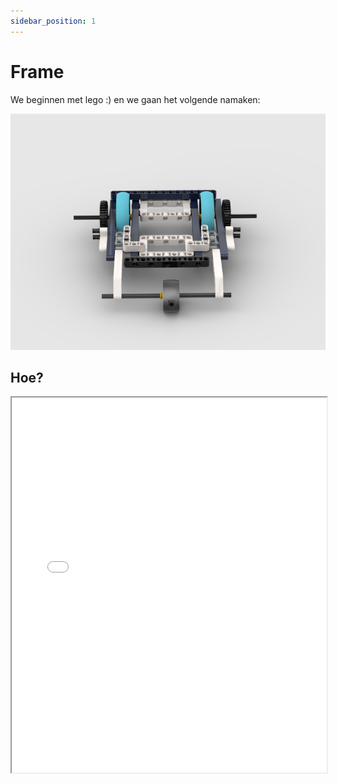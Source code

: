 ```yaml
---
sidebar_position: 1
---
```


# Frame

We beginnen met lego :) en we gaan het volgende namaken:

![frame](v3_2.png)


## Hoe?
<iframe src="../v3.pdf" width="100%" height="600px">
    Dit is een fallback. Als de iframe niet wordt weergegeven, kunt u de PDF hier downloaden: <a href="../v3.pdf">Download PDF</a>
</iframe>
